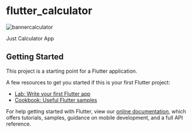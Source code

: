 # flutter_calculator


![bannercalculator](https://user-images.githubusercontent.com/71002261/126274982-84c0a983-92a4-4521-8495-99c1f2126255.png)

Just Calculator App

## Getting Started

This project is a starting point for a Flutter application.

A few resources to get you started if this is your first Flutter project:

- [Lab: Write your first Flutter app](https://flutter.dev/docs/get-started/codelab)
- [Cookbook: Useful Flutter samples](https://flutter.dev/docs/cookbook)

For help getting started with Flutter, view our
[online documentation](https://flutter.dev/docs), which offers tutorials,
samples, guidance on mobile development, and a full API reference.

